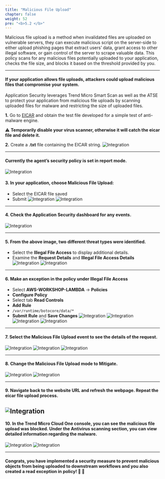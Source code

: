 ```yaml
---
title: "Malicious File Upload"
chapter: false
weight: 52
pre: "<b>5.2 </b>"
---
```



Malicious file upload is a method when invalidated files are uploaded on vulnerable servers, they can execute malicious script on the server-side to either upload phishing pages that extract users’ data, grant access to other illegal software, or gain control of the server to scrape valuable data. This policy scans for any malicious files potentially uploaded to your application, checks the file size, and blocks it based on the threshold provided by you.

---

#### If your application allows file uploads, attackers could upload malicious files that compromise your system. 

Application Security leverages Trend Micro Smart Scan as well as the ATSE to protect your application from malicious file uploads by scanning uploaded files for malware and restricting the size of uploaded files.

**1.** Go to [EICAR](https://www.eicar.org/?page_id=3950) and obtain the test file developed for a simple test of anti-malware engine.

:warning: **Temporarily disable your virus scanner, otherwise it will catch the eicar file and delete it.**

**2.** Create a **.txt** file containing the EICAR string.
![Integration](/images/eicar.png)

---

#### Currently the agent’s security policy is set in report mode.
![Integration](/images/setup-policy.png)


#### 3. In your application, choose Malicious File Upload: 
- Select the EICAR file saved
- Submit
![Integration](/images/lambda-mfu.png)
![Integration](/images/success-upload.png)

---

#### 4. Check the Application Security dashboard for any events.
![Integration](/images/mfu-reported.png)

---

#### 5. From the above image, two different threat types were identified. 
- Select the **Illegal File Access** to display additional details.
- Examine the **Request Details** and **Illegal File Access Details**
![Integration](/images/lambda-mfu-ifa-1.png)
![Integration](/images/lambda-mfu-ifa-2.png)

---

#### 6. Make an exception in the policy under Illegal File Access
- Select **AWS-WORKSHOP-LAMBDA** -> **Policies** 
- **Configure Policy**
- Select tab **Read Controls**
- **Add Rule**
- <code>/var/runtime/botocore/data/*</code>
- **Submit Rule** and **Save Changes**
![Integration](/images/policy-select-lambda.png)
![Integration](/images/ifa-exception.png)
![Integration](/images/readcontrols.png)
![Integration](/images/rule.png)

---

#### 7. Select the Malicious File Upload event to see the details of the request.
![Integration](/images/mfu-notblocked.png)
![Integration](/images/mfu-requestdetails.png)
![Integration](/images/mfu-scandetails.png)


---

#### 8. Change the Malicious File Upload mode to Mitigate.
![Integration](/images/policy-select-lambda.png)
![Integration](/images/mfu-mitigate.png)

---

#### 9. Navigate back to the website URL and refresh the webpage. Repeat the eicar file upload process.

![Integration](/images/block.png)
---

#### 10. In the Trend Micro Cloud One console, you can see the malicious file upload was blocked. Under the Antivirus scanning section, you can view detailed information regarding the malware.
![Integration](/images/mfu-blocked.png)
![Integration](/images/file-info.png)

---

#### Congrats, you have implemented a security measure to prevent malicious objects from being uploaded to downstream workflows and you also created a read exception in policy!  :clap: :clap: